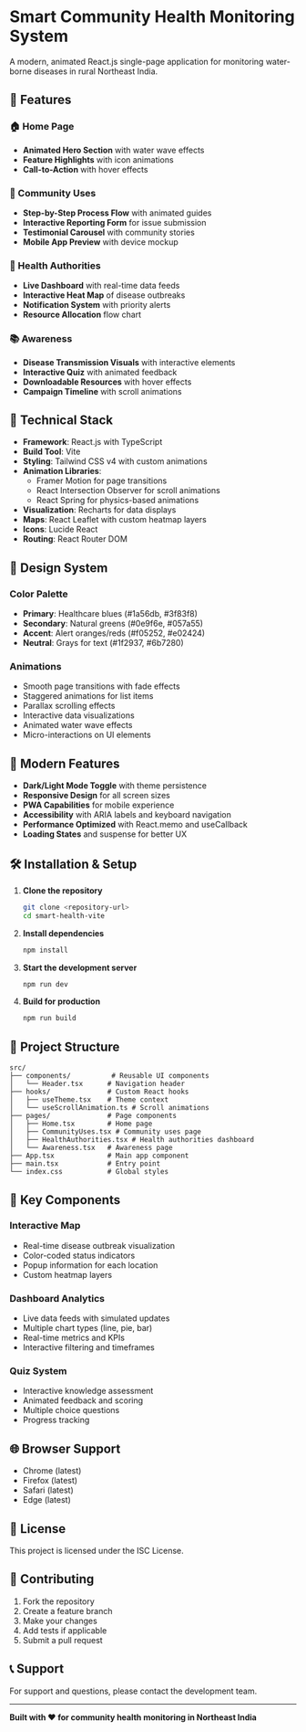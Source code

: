 # Smart Community Health Monitoring System

A modern, animated React.js single-page application for monitoring water-borne diseases in rural Northeast India.

## 🌟 Features

### 🏠 Home Page
- **Animated Hero Section** with water wave effects
- **Feature Highlights** with icon animations
- **Call-to-Action** with hover effects

### 👥 Community Uses
- **Step-by-Step Process Flow** with animated guides
- **Interactive Reporting Form** for issue submission
- **Testimonial Carousel** with community stories
- **Mobile App Preview** with device mockup

### 🏥 Health Authorities
- **Live Dashboard** with real-time data feeds
- **Interactive Heat Map** of disease outbreaks
- **Notification System** with priority alerts
- **Resource Allocation** flow chart

### 📚 Awareness
- **Disease Transmission Visuals** with interactive elements
- **Interactive Quiz** with animated feedback
- **Downloadable Resources** with hover effects
- **Campaign Timeline** with scroll animations

## 🚀 Technical Stack

- **Framework**: React.js with TypeScript
- **Build Tool**: Vite
- **Styling**: Tailwind CSS v4 with custom animations
- **Animation Libraries**:
  - Framer Motion for page transitions
  - React Intersection Observer for scroll animations
  - React Spring for physics-based animations
- **Visualization**: Recharts for data displays
- **Maps**: React Leaflet with custom heatmap layers
- **Icons**: Lucide React
- **Routing**: React Router DOM

## 🎨 Design System

### Color Palette
- **Primary**: Healthcare blues (#1a56db, #3f83f8)
- **Secondary**: Natural greens (#0e9f6e, #057a55)
- **Accent**: Alert oranges/reds (#f05252, #e02424)
- **Neutral**: Grays for text (#1f2937, #6b7280)

### Animations
- Smooth page transitions with fade effects
- Staggered animations for list items
- Parallax scrolling effects
- Interactive data visualizations
- Animated water wave effects
- Micro-interactions on UI elements

## 📱 Modern Features

- **Dark/Light Mode Toggle** with theme persistence
- **Responsive Design** for all screen sizes
- **PWA Capabilities** for mobile experience
- **Accessibility** with ARIA labels and keyboard navigation
- **Performance Optimized** with React.memo and useCallback
- **Loading States** and suspense for better UX

## 🛠️ Installation & Setup

1. **Clone the repository**
   ```bash
   git clone <repository-url>
   cd smart-health-vite
   ```

2. **Install dependencies**
   ```bash
   npm install
   ```

3. **Start the development server**
   ```bash
   npm run dev
   ```

4. **Build for production**
   ```bash
   npm run build
   ```

## 📁 Project Structure

```
src/
├── components/          # Reusable UI components
│   └── Header.tsx      # Navigation header
├── hooks/              # Custom React hooks
│   ├── useTheme.tsx    # Theme context
│   └── useScrollAnimation.ts # Scroll animations
├── pages/              # Page components
│   ├── Home.tsx        # Home page
│   ├── CommunityUses.tsx # Community uses page
│   ├── HealthAuthorities.tsx # Health authorities dashboard
│   └── Awareness.tsx   # Awareness page
├── App.tsx             # Main app component
├── main.tsx            # Entry point
└── index.css           # Global styles
```

## 🎯 Key Components

### Interactive Map
- Real-time disease outbreak visualization
- Color-coded status indicators
- Popup information for each location
- Custom heatmap layers

### Dashboard Analytics
- Live data feeds with simulated updates
- Multiple chart types (line, pie, bar)
- Real-time metrics and KPIs
- Interactive filtering and timeframes

### Quiz System
- Interactive knowledge assessment
- Animated feedback and scoring
- Multiple choice questions
- Progress tracking

## 🌐 Browser Support

- Chrome (latest)
- Firefox (latest)
- Safari (latest)
- Edge (latest)

## 📄 License

This project is licensed under the ISC License.

## 🤝 Contributing

1. Fork the repository
2. Create a feature branch
3. Make your changes
4. Add tests if applicable
5. Submit a pull request

## 📞 Support

For support and questions, please contact the development team.

---

**Built with ❤️ for community health monitoring in Northeast India**
